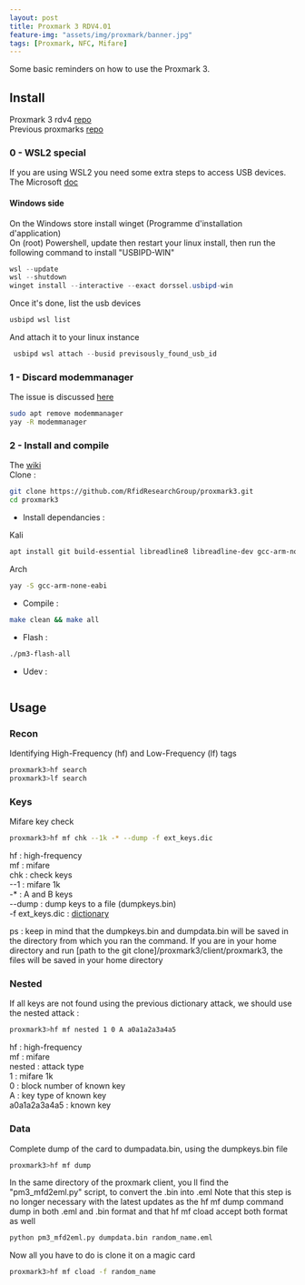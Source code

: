 ```yaml
---
layout: post
title: Proxmark 3 RDV4.01
feature-img: "assets/img/proxmark/banner.jpg"
tags: [Proxmark, NFC, Mifare]
---
```


Some basic reminders on how to use the Proxmark 3.  
## Install
Proxmark 3 rdv4 [repo](https://github.com/RfidResearchGroup/proxmark3)  
Previous proxmarks [repo](https://github.com/Proxmark/proxmark3)

### 0 - WSL2 special
If you are using WSL2 you need some extra steps to access USB devices.
The Microsoft [doc](https://docs.microsoft.com/fr-fr/windows/wsl/connect-usb)

#### Windows side
On the Windows store install winget (Programme d'installation d'application)  
On (root) Powershell, update then restart your linux install, then run the following command to install "USBIPD-WIN"
```powershell
wsl --update
wsl --shutdown
winget install --interactive --exact dorssel.usbipd-win
```

Once it's done, list the usb devices
```powershell
usbipd wsl list
```

And attach it to your linux instance
```powershell
 usbipd wsl attach --busid previsously_found_usb_id
```

### 1 - Discard modemmanager
The issue is discussed [here](https://github.com/RfidResearchGroup/proxmark3/blob/master/doc/md/Installation_Instructions/ModemManager-Must-Be-Discarded.md)
```bash
sudo apt remove modemmanager
yay -R modemmanager
```

### 2 - Install and  compile
The [wiki](https://github.com/Proxmark/proxmark3/wiki)  
Clone :
```bash
git clone https://github.com/RfidResearchGroup/proxmark3.git
cd proxmark3
```
- Install dependancies :  

Kali
```bash
apt install git build-essential libreadline8 libreadline-dev gcc-arm-none-eabi libbz2-dev libssl-dev libusb-0.1-4 libusb-dev ncurses-dev perl pkg-config libpcsclite-dev pcscd
```
Arch
```bash
yay -S gcc-arm-none-eabi
```
- Compile :
```bash
make clean && make all
```
- Flash :
```bash
./pm3-flash-all
```
- Udev :
```bash
```
## Usage
### Recon

Identifying High-Frequency (hf) and Low-Frequency (lf) tags
```bash
proxmark3>hf search
proxmark3>lf search
```

### Keys

Mifare key check
```bash
proxmark3>hf mf chk --1k -* --dump -f ext_keys.dic
```
hf : high-frequency  
mf : mifare  
chk : check keys  
--1 : mifare 1k  
-* : A and B keys  
--dump : dump keys to a file (dumpkeys.bin)  
-f ext_keys.dic : [dictionary](https://github.com/ikarus23/MifareClassicTool/blob/master/Mifare%20Classic%20Tool/app/src/main/assets/key-files/extended-std.keys)
  
ps : keep in mind that the dumpkeys.bin and dumpdata.bin will be saved in the directory from which you ran the command.
If you are in your home directory and run [path to the git clone]/proxmark3/client/proxmark3, the files will be saved in 
your home directory
         
### Nested
If all keys are not found using the previous dictionary attack, we should use the nested attack :

```bash
proxmark3>hf mf nested 1 0 A a0a1a2a3a4a5
```

hf : high-frequency  
mf : mifare  
nested : attack type   
1 : mifare 1k  
0 : block number of known key  
A : key type of known key  
a0a1a2a3a4a5 : known key  

### Data

Complete dump of the card to dumpadata.bin, using the dumpkeys.bin file  
```bash
proxmark3>hf mf dump
```

In the same directory of the proxmark client, you ll find the "pm3_mfd2eml.py" script, 
to convert the .bin into .eml
Note that this step is no longer necessary with the latest updates as the hf mf dump command dump in both .eml and .bin format and that hf mf cload accept both format as well
```bash
python pm3_mfd2eml.py dumpdata.bin random_name.eml
```

Now all you have to do is clone it on a magic card
```bash
proxmark3>hf mf cload -f random_name
```
